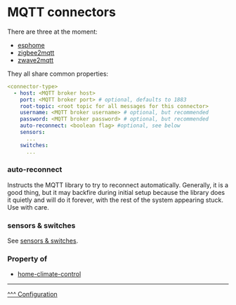 MQTT connectors
==
There are three at the moment:
* [esphome](./esphome.md)
* [zigbee2mqtt](./zigbee2mqtt.md)
* [zwave2mqtt](./zwave2mqtt.md)

They all share common properties:

```yaml
<connector-type>
  - host: <MQTT broker host>
    port: <MQTT broker port> # optional, defaults to 1883
    root-topic: <root topic for all messages for this connector>
    username: <MQTT broker username> # optional, but recommended
    password: <MQTT broker password> # optional, but recommended
    auto-reconnect: <boolean flag> #optional, see below
    sensors:
      ...
    switches:
      ...
```

### auto-reconnect
Instructs the MQTT library to try to reconnect automatically. Generally, it is a good thing, but it may backfire during initial setup because the library does it quietly and will do it forever, with the rest of the system appearing stuck. Use with care.

### sensors & switches

See [sensors & switches](./sensors-and-switches.md).

### Property of
* [home-climate-control](./home-climate-control.md)

---
[^^^ Configuration](./index.md)
